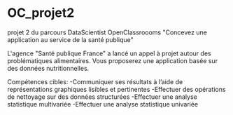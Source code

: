 # OC_projet2
projet 2 du parcours DataScientist OpenClassroooms "Concevez une application au service de la santé publique"

L'agence "Santé publique France" a lancé un appel à projet autour des problématiques alimentaires. Vous proposerez une application basée sur des
données nutritionnelles.

Compétences cibles:
-Communiquer ses résultats à l’aide de représentations graphiques lisibles et pertinentes
-Effectuer des opérations de nettoyage sur des données structurées
-Effectuer une analyse statistique multivariée
-Effectuer une analyse statistique univariée
